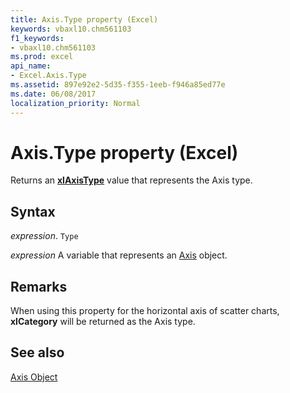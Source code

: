 ```yaml
---
title: Axis.Type property (Excel)
keywords: vbaxl10.chm561103
f1_keywords:
- vbaxl10.chm561103
ms.prod: excel
api_name:
- Excel.Axis.Type
ms.assetid: 897e92e2-5d35-f355-1eeb-f946a85ed77e
ms.date: 06/08/2017
localization_priority: Normal
---
```



# Axis.Type property (Excel)

Returns an  **[xlAxisType](Excel.XlAxisType.md)** value that represents the Axis type.


## Syntax

_expression_. `Type`

_expression_ A variable that represents an [Axis](Excel.Axis-graph-object.md) object.


## Remarks

When using this property for the horizontal axis of scatter charts,  **xlCategory** will be returned as the Axis type.


## See also


[Axis Object](Excel.Axis(object).md)

